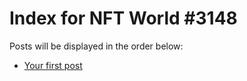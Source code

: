 # Index for NFT World #3148
Posts will be displayed in the order below:

- [Your first post](./001-first.md)

